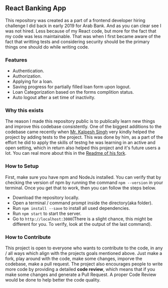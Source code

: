 ## React Banking App

This repository was created as a part of a frontend developer hiring challenge I did back in early 2019 for Arab Bank. And as you can clear see I was not hired. Less because of my React code, but more for the fact that my code was less maintainable. That was when I first became aware of the fact that writting tests and considering security should be the primary things one should do while writing code.

### Features

* Authentication.
* Authorization.
* Applying for a loan.
* Saving progress for partially filled loan form upon logout.
* Loan Categorization based on the forms complition status.
* Auto logout after a set time of inactivity.

### Why this exists

The reason I made this repository public is to publically learn new things and improve this codebase consistently. One of the biggest additions to the codebase came recently when [Mr. Kalpesh Singh](https://github.com/kalpeshsingh) very kindly helped the project by adding tests to the project. This was done by him, as a part of the effort he did to apply the skills of testng he was learning in an active and open setting, which in return also helped this project and it's future users a lot. You can real more about this in the [Readme of his fork](https://github.com/kalpeshsingh/exercise-arab).

### How to Setup

First, make sure you have npm and NodeJs installed. You can verify that by checking the version of npm by running the command `npm --version` in your terminal. Once you get that to work, then you can follow the steps below.

* Download the repository locally.
* Open a terminal / command prompt inside the directory(aka folder).
* Run `npm install --save` to install all used dependencies.
* Run `npm start` to start the server.
* Go to `http://localhost:3000`(There is a slight chance, this might be different for you. To verify, look at the output of the last command).

### How to Contribute

This project is open to everyone who wants to contribute to the code, in any / all ways which align with the projects goals mentioned above. Just make a fork, play around with the code, make some changes, imporve the codebase, make a pull request. The project also encourages people to write more code by providing a detailed __code review__, which means that if you make some changes and generate a Pull Request. A proper Code Review would be done to help better the code quality.
